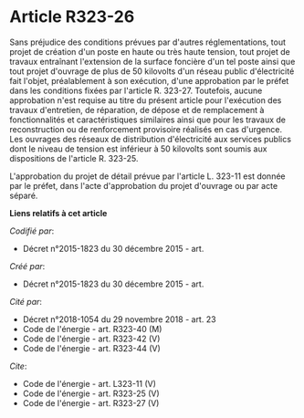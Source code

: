 # Article R323-26

Sans préjudice des conditions prévues par d'autres réglementations, tout projet de création d'un poste en haute ou très haute
tension, tout projet de travaux entraînant l'extension de la surface foncière d'un tel poste ainsi que tout projet d'ouvrage
de plus de 50 kilovolts d'un réseau public d'électricité fait l'objet, préalablement à son exécution, d'une approbation par
le préfet dans les conditions fixées par l'article R. 323-27. Toutefois, aucune approbation n'est requise au titre du présent
article pour l'exécution des travaux d'entretien, de réparation, de dépose et de remplacement à fonctionnalités et
caractéristiques similaires ainsi que pour les travaux de reconstruction ou de renforcement provisoire réalisés en cas
d'urgence. Les ouvrages des réseaux de distribution d'électricité aux services publics dont le niveau de tension est
inférieur à 50 kilovolts sont soumis aux dispositions de l'article R. 323-25. 

L'approbation du projet de détail prévue par l'article L. 323-11 est donnée par le préfet, dans l'acte d'approbation du
projet d'ouvrage ou par acte séparé.

**Liens relatifs à cet article**

_Codifié par_:

  - Décret n°2015-1823 du 30 décembre 2015 - art.

_Créé par_:

  - Décret n°2015-1823 du 30 décembre 2015 - art.

_Cité par_:

  - Décret n°2018-1054 du 29 novembre 2018 - art. 23
  - Code de l'énergie - art. R323-40 (M)
  - Code de l'énergie - art. R323-42 (V)
  - Code de l'énergie - art. R323-44 (V)

_Cite_:

  - Code de l'énergie - art. L323-11 (V)
  - Code de l'énergie - art. R323-25 (V)
  - Code de l'énergie - art. R323-27 (V)
